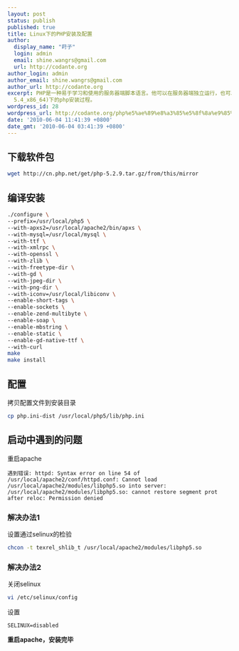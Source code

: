 ```yaml
---
layout: post
status: publish
published: true
title: Linux下的PHP安装及配置
author:
  display_name: "莳子"
  login: admin
  email: shine.wangrs@gmail.com
  url: http://codante.org
author_login: admin
author_email: shine.wangrs@gmail.com
author_url: http://codante.org
excerpt: PHP是一种易于学习和使用的服务器端脚本语言。他可以在服务器端独立运行，也可以通过apache来发布，本文根据实际操作详细介绍linux系统(Centos
  5.4_x86_64)下的php安装过程。
wordpress_id: 28
wordpress_url: http://codante.org/php%e5%ae%89%e8%a3%85%e5%8f%8a%e9%85%8d%e7%bd%ae.html
date: '2010-06-04 11:41:39 +0800'
date_gmt: '2010-06-04 03:41:39 +0800'
---
```


## 下载软件包

```bash
wget http://cn.php.net/get/php-5.2.9.tar.gz/from/this/mirror
```

## 编译安装

```bash
./configure \
--prefix=/usr/local/php5 \
--with-apxs2=/usr/local/apache2/bin/apxs \
--with-mysql=/usr/local/mysql \
--with-ttf \
--with-xmlrpc \
--with-openssl \
--with-zlib \
--with-freetype-dir \
--with-gd \
--with-jpeg-dir \
--with-png-dir \
--with-iconv=/usr/local/libiconv \
--enable-short-tags \
--enable-sockets \
--enable-zend-multibyte \
--enable-soap \
--enable-mbstring \
--enable-static \
--enable-gd-native-ttf \
--with-curl
make
make install
```

## 配置

拷贝配置文件到安装目录

```bash
cp php.ini-dist /usr/local/php5/lib/php.ini
```

## 启动中遇到的问题

重启apache

```code
遇到错误: httpd: Syntax error on line 54 of /usr/local/apache2/conf/httpd.conf: Cannot load /usr/local/apache2/modules/libphp5.so into server: /usr/local/apache2/modules/libphp5.so: cannot restore segment prot after reloc: Permission denied
```

### 解决办法1

设置通过selinux的检验

```bash
chcon -t texrel_shlib_t /usr/local/apache2/modules/libphp5.so
```

### 解决办法2

关闭selinux

```bash
vi /etc/selinux/config
```

设置

```code
SELINUX=disabled
```

**重启apache，安装完毕**